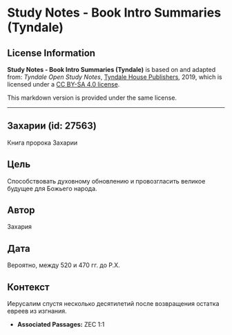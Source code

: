 # Study Notes - Book Intro Summaries (Tyndale)

## License Information

**Study Notes - Book Intro Summaries (Tyndale)** is based on and adapted from: _Tyndale Open Study Notes_, [Tyndale House Publishers](https://tyndaleopenresources.com/), 2019, which is licensed under a [CC BY-SA 4.0 license](https://creativecommons.org/licenses/by-sa/4.0/legalcode.en).

This markdown version is provided under the same license.



--------------------------------

## Захарии (id: 27563)

Книга пророка Захарии

Цель
----

Способствовать духовному обновлению и провозгласить великое будущее для Божьего народа.

Автор
-----

Захария

Дата
----

Вероятно, между 520 и 470 гг. до Р.Х.

Контекст
--------

Иерусалим спустя несколько десятилетий после возвращения остатка евреев из изгнания.

* **Associated Passages:** ZEC 1:1


